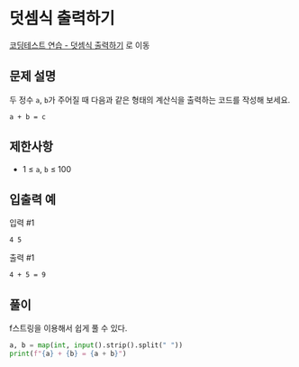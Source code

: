 # 덧셈식 출력하기

[코딩테스트 연습 - 덧셈식 출력하기][1] 로 이동

## 문제 설명

두 정수 `a`, `b`가 주어질 때 다음과 같은 형태의 계산식을 출력하는 코드를 작성해 보세요.

```
a + b = c
```

## 제한사항

- 1 ≤ `a`, `b` ≤ 100

## 입출력 예

입력 #1

```
4 5
```

출력 #1

```
4 + 5 = 9
```

## 풀이

f스트링을 이용해서 쉽게 풀 수 있다.

```python
a, b = map(int, input().strip().split(" "))
print(f"{a} + {b} = {a + b}")
```

[1]: https://school.programmers.co.kr/learn/courses/30/lessons/181947
